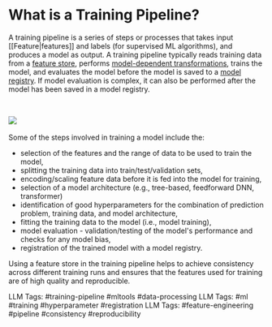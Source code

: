**What is a Training Pipeline?**‍
=================================

A training pipeline is a series of steps or processes that takes input [[Feature|features]] and labels (for supervised ML algorithms), and produces a model as output. A training pipeline typically reads training data from a [feature store](https://www.hopsworks.ai/dictionary/feature-store), performs [model-dependent transformations](https://www.hopsworks.ai/dictionary/model-dependent-transformations), trains the model, and evaluates the model before the model is saved to a [model registry](https://www.hopsworks.ai/dictionary/model-registry). If model evaluation is complex, it can also be performed after the model has been saved in a model registry. 

‍

![](https://assets.website-files.com/618399cd49d125734c8dec95/64b7d001500e0f611f8f96cb_1xdq-Hnp8e7Ylrq9UXfuq9YCRTIZR2kgsge0pPI0UZY70ZykFYakdDWK4AT_DxVrMbqmA_UegT5st3kxlEDuwsP5dLgnNxNW246TEsS0o-h7iElwiOjc9xtQ3xn9_0L8f5tLjqnpHUgXFui9fRMVigw.png)‍

Some of the steps involved in training a model include the:

* selection of the features and the range of data to be used to train the model,
* splitting the training data into train/test/validation sets,
* encoding/scaling feature data before it is fed into the model for training,
* selection of a model architecture (e.g., tree-based, feedforward DNN, transformer)
* identification of good hyperparameters for the combination of prediction problem, training data, and model architecture,
* fitting the training data to the model (i.e., model training),
* model evaluation - validation/testing of the model's performance and checks for any model bias,
* registration of the trained model with a model registry.

Using a feature store in the training pipeline helps to achieve consistency across different training runs and ensures that the features used for training are of high quality and reproducible.  



LLM Tags:  #training-pipeline #mltools #data-processing
LLM Tags:  #ml #training #hyperparameter #registration
LLM Tags:  #feature-engineering #pipeline #consistency #reproducibility